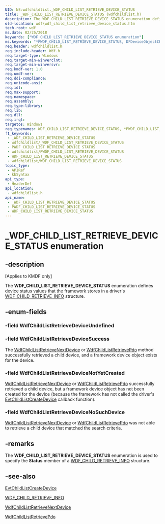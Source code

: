 ```yaml
---
UID: NE:wdfchildlist._WDF_CHILD_LIST_RETRIEVE_DEVICE_STATUS
title: _WDF_CHILD_LIST_RETRIEVE_DEVICE_STATUS (wdfchildlist.h)
description: The WDF_CHILD_LIST_RETRIEVE_DEVICE_STATUS enumeration defines device status values that the framework stores in a driver's WDF_CHILD_RETRIEVE_INFO structure.
old-location: wdf\wdf_child_list_retrieve_device_status.htm
tech.root: wdf
ms.date: 02/26/2018
keywords: ["WDF_CHILD_LIST_RETRIEVE_DEVICE_STATUS enumeration"]
ms.keywords: "*PWDF_CHILD_LIST_RETRIEVE_DEVICE_STATUS, DFDeviceObjectChildListRef_e8569400-bcce-4c6a-9fe6-23244b35d361.xml, PWDF_CHILD_LIST_RETRIEVE_DEVICE_STATUS, PWDF_CHILD_LIST_RETRIEVE_DEVICE_STATUS enumeration pointer, WDF_CHILD_LIST_RETRIEVE_DEVICE_STATUS, WDF_CHILD_LIST_RETRIEVE_DEVICE_STATUS enumeration, WdfChildListRetrieveDeviceNoSuchDevice, WdfChildListRetrieveDeviceNotYetCreated, WdfChildListRetrieveDeviceSuccess, WdfChildListRetrieveDeviceUndefined, _WDF_CHILD_LIST_RETRIEVE_DEVICE_STATUS, kmdf.wdf_child_list_retrieve_device_status, wdf.wdf_child_list_retrieve_device_status, wdfchildlist/PWDF_CHILD_LIST_RETRIEVE_DEVICE_STATUS, wdfchildlist/WDF_CHILD_LIST_RETRIEVE_DEVICE_STATUS, wdfchildlist/WdfChildListRetrieveDeviceNoSuchDevice, wdfchildlist/WdfChildListRetrieveDeviceNotYetCreated, wdfchildlist/WdfChildListRetrieveDeviceSuccess, wdfchildlist/WdfChildListRetrieveDeviceUndefined"
req.header: wdfchildlist.h
req.include-header: Wdf.h
req.target-type: Windows
req.target-min-winverclnt: 
req.target-min-winversvr: 
req.kmdf-ver: 1.0
req.umdf-ver: 
req.ddi-compliance: 
req.unicode-ansi: 
req.idl: 
req.max-support: 
req.namespace: 
req.assembly: 
req.type-library: 
req.lib: 
req.dll: 
req.irql: 
targetos: Windows
req.typenames: WDF_CHILD_LIST_RETRIEVE_DEVICE_STATUS, *PWDF_CHILD_LIST_RETRIEVE_DEVICE_STATUS
f1_keywords:
 - _WDF_CHILD_LIST_RETRIEVE_DEVICE_STATUS
 - wdfchildlist/_WDF_CHILD_LIST_RETRIEVE_DEVICE_STATUS
 - PWDF_CHILD_LIST_RETRIEVE_DEVICE_STATUS
 - wdfchildlist/PWDF_CHILD_LIST_RETRIEVE_DEVICE_STATUS
 - WDF_CHILD_LIST_RETRIEVE_DEVICE_STATUS
 - wdfchildlist/WDF_CHILD_LIST_RETRIEVE_DEVICE_STATUS
topic_type:
 - APIRef
 - kbSyntax
api_type:
 - HeaderDef
api_location:
 - wdfchildlist.h
api_name:
 - _WDF_CHILD_LIST_RETRIEVE_DEVICE_STATUS
 - PWDF_CHILD_LIST_RETRIEVE_DEVICE_STATUS
 - WDF_CHILD_LIST_RETRIEVE_DEVICE_STATUS
---
```


# _WDF_CHILD_LIST_RETRIEVE_DEVICE_STATUS enumeration


## -description

<p class="CCE_Message">[Applies to KMDF only]</p>

The <b>WDF_CHILD_LIST_RETRIEVE_DEVICE_STATUS</b> enumeration defines device status values that the framework stores in a driver's <a href="/windows-hardware/drivers/ddi/wdfchildlist/ns-wdfchildlist-_wdf_child_retrieve_info">WDF_CHILD_RETRIEVE_INFO</a> structure.

## -enum-fields

### -field WdfChildListRetrieveDeviceUndefined

### -field WdfChildListRetrieveDeviceSuccess

The <a href="/windows-hardware/drivers/ddi/wdfchildlist/nf-wdfchildlist-wdfchildlistretrievenextdevice">WdfChildListRetrieveNextDevice</a> or <a href="/windows-hardware/drivers/ddi/wdfchildlist/nf-wdfchildlist-wdfchildlistretrievepdo">WdfChildListRetrievePdo</a> method successfully retrieved a child device, and a framework device object exists for the device.

### -field WdfChildListRetrieveDeviceNotYetCreated

<a href="/windows-hardware/drivers/ddi/wdfchildlist/nf-wdfchildlist-wdfchildlistretrievenextdevice">WdfChildListRetrieveNextDevice</a> or <a href="/windows-hardware/drivers/ddi/wdfchildlist/nf-wdfchildlist-wdfchildlistretrievepdo">WdfChildListRetrievePdo</a> successfully retrieved a child device, but a framework device object has not been created for the device (because the framework has not called the driver's <a href="/windows-hardware/drivers/ddi/wdfchildlist/nc-wdfchildlist-evt_wdf_child_list_create_device">EvtChildListCreateDevice</a> callback function).

### -field WdfChildListRetrieveDeviceNoSuchDevice

<a href="/windows-hardware/drivers/ddi/wdfchildlist/nf-wdfchildlist-wdfchildlistretrievenextdevice">WdfChildListRetrieveNextDevice</a> or <a href="/windows-hardware/drivers/ddi/wdfchildlist/nf-wdfchildlist-wdfchildlistretrievepdo">WdfChildListRetrievePdo</a> was not able to retrieve a child device that matched the search criteria.

## -remarks

The <b>WDF_CHILD_LIST_RETRIEVE_DEVICE_STATUS</b> enumeration is used to specify the <b>Status</b> member of a <a href="/windows-hardware/drivers/ddi/wdfchildlist/ns-wdfchildlist-_wdf_child_retrieve_info">WDF_CHILD_RETRIEVE_INFO</a> structure.

## -see-also

<a href="/windows-hardware/drivers/ddi/wdfchildlist/nc-wdfchildlist-evt_wdf_child_list_create_device">EvtChildListCreateDevice</a>



<a href="/windows-hardware/drivers/ddi/wdfchildlist/ns-wdfchildlist-_wdf_child_retrieve_info">WDF_CHILD_RETRIEVE_INFO</a>



<a href="/windows-hardware/drivers/ddi/wdfchildlist/nf-wdfchildlist-wdfchildlistretrievenextdevice">WdfChildListRetrieveNextDevice</a>



<a href="/windows-hardware/drivers/ddi/wdfchildlist/nf-wdfchildlist-wdfchildlistretrievepdo">WdfChildListRetrievePdo</a>

